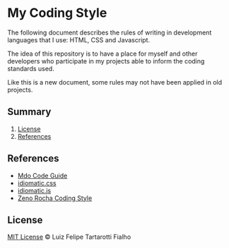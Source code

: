 My Coding Style
============

The following document describes the rules of writing in development languages that I use: HTML, CSS and Javascript.

The idea of this repository is to have a place for myself and other developers who participate in my projects able to inform the coding standards used.

Like this is a new document, some rules may not have been applied in old projects.

## Summary
 
1. [License](#license)
1. [References](#references)

<a name="references"></a>
## References

* [Mdo Code Guide](https://github.com/mdo/code-guide)
* [idiomatic.css](https://github.com/necolas/idiomatic-css/)
* [idiomatic.js](https://github.com/rwldrn/idiomatic.js/)
* [Zeno Rocha Coding Style](https://github.com/zenorocha/my-coding-style/) 

<a name="license"></a>

## License
 
[MIT License](https://github.com/LFeh/MITLicense) © Luiz Felipe Tartarotti Fialho

